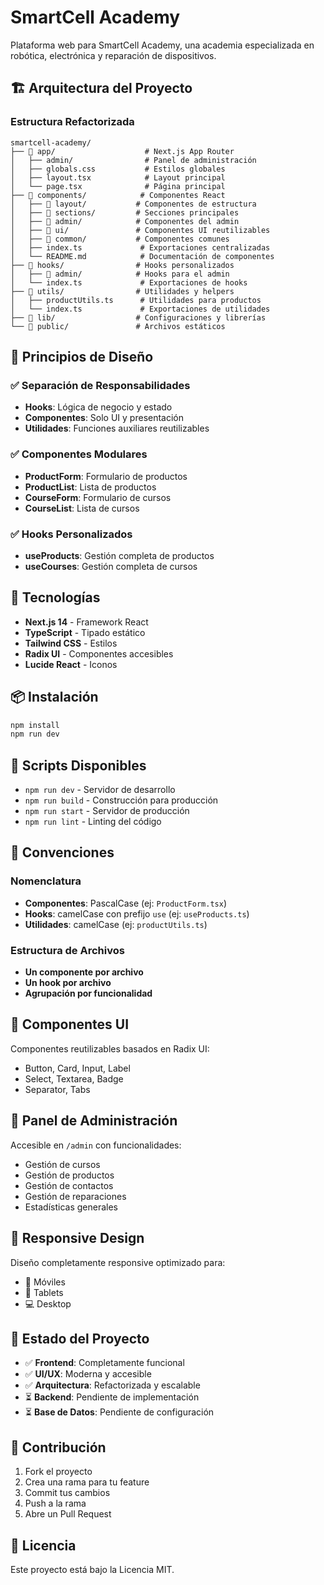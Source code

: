 # SmartCell Academy

Plataforma web para SmartCell Academy, una academia especializada en robótica, electrónica y reparación de dispositivos.

## 🏗️ Arquitectura del Proyecto

### Estructura Refactorizada

```
smartcell-academy/
├── 📁 app/                    # Next.js App Router
│   ├── admin/                # Panel de administración
│   ├── globals.css           # Estilos globales
│   ├── layout.tsx            # Layout principal
│   └── page.tsx              # Página principal
├── 📁 components/            # Componentes React
│   ├── 📁 layout/           # Componentes de estructura
│   ├── 📁 sections/         # Secciones principales
│   ├── 📁 admin/            # Componentes del admin
│   ├── 📁 ui/               # Componentes UI reutilizables
│   ├── 📁 common/           # Componentes comunes
│   ├── index.ts             # Exportaciones centralizadas
│   └── README.md            # Documentación de componentes
├── 📁 hooks/                # Hooks personalizados
│   ├── 📁 admin/            # Hooks para el admin
│   └── index.ts             # Exportaciones de hooks
├── 📁 utils/                # Utilidades y helpers
│   ├── productUtils.ts      # Utilidades para productos
│   └── index.ts             # Exportaciones de utilidades
├── 📁 lib/                  # Configuraciones y librerías
└── 📁 public/               # Archivos estáticos
```

## 🎯 Principios de Diseño

### ✅ Separación de Responsabilidades
- **Hooks**: Lógica de negocio y estado
- **Componentes**: Solo UI y presentación
- **Utilidades**: Funciones auxiliares reutilizables

### ✅ Componentes Modulares
- **ProductForm**: Formulario de productos
- **ProductList**: Lista de productos
- **CourseForm**: Formulario de cursos
- **CourseList**: Lista de cursos

### ✅ Hooks Personalizados
- **useProducts**: Gestión completa de productos
- **useCourses**: Gestión completa de cursos

## 🚀 Tecnologías

- **Next.js 14** - Framework React
- **TypeScript** - Tipado estático
- **Tailwind CSS** - Estilos
- **Radix UI** - Componentes accesibles
- **Lucide React** - Iconos

## 📦 Instalación

```bash
npm install
npm run dev
```

## 🔧 Scripts Disponibles

- `npm run dev` - Servidor de desarrollo
- `npm run build` - Construcción para producción
- `npm run start` - Servidor de producción
- `npm run lint` - Linting del código

## 📝 Convenciones

### Nomenclatura
- **Componentes**: PascalCase (ej: `ProductForm.tsx`)
- **Hooks**: camelCase con prefijo `use` (ej: `useProducts.ts`)
- **Utilidades**: camelCase (ej: `productUtils.ts`)

### Estructura de Archivos
- **Un componente por archivo**
- **Un hook por archivo**
- **Agrupación por funcionalidad**

## 🎨 Componentes UI

Componentes reutilizables basados en Radix UI:
- Button, Card, Input, Label
- Select, Textarea, Badge
- Separator, Tabs

## 🔐 Panel de Administración

Accesible en `/admin` con funcionalidades:
- Gestión de cursos
- Gestión de productos
- Gestión de contactos
- Gestión de reparaciones
- Estadísticas generales

## 📱 Responsive Design

Diseño completamente responsive optimizado para:
- 📱 Móviles
- 📱 Tablets
- 💻 Desktop

## 🔄 Estado del Proyecto

- ✅ **Frontend**: Completamente funcional
- ✅ **UI/UX**: Moderna y accesible
- ✅ **Arquitectura**: Refactorizada y escalable
- ⏳ **Backend**: Pendiente de implementación
- ⏳ **Base de Datos**: Pendiente de configuración

## 🤝 Contribución

1. Fork el proyecto
2. Crea una rama para tu feature
3. Commit tus cambios
4. Push a la rama
5. Abre un Pull Request

## 📄 Licencia

Este proyecto está bajo la Licencia MIT.

